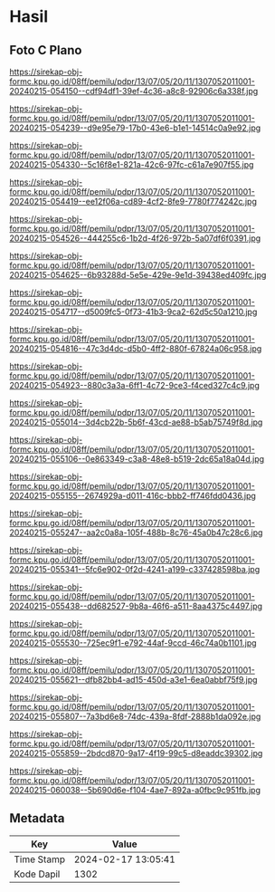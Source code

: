 # Hasil

## Foto C Plano

https://sirekap-obj-formc.kpu.go.id/08ff/pemilu/pdpr/13/07/05/20/11/1307052011001-20240215-054150--cdf94df1-39ef-4c36-a8c8-92906c6a338f.jpg

https://sirekap-obj-formc.kpu.go.id/08ff/pemilu/pdpr/13/07/05/20/11/1307052011001-20240215-054239--d9e95e79-17b0-43e6-b1e1-14514c0a9e92.jpg

https://sirekap-obj-formc.kpu.go.id/08ff/pemilu/pdpr/13/07/05/20/11/1307052011001-20240215-054330--5c16f8e1-821a-42c6-97fc-c61a7e907f55.jpg

https://sirekap-obj-formc.kpu.go.id/08ff/pemilu/pdpr/13/07/05/20/11/1307052011001-20240215-054419--ee12f06a-cd89-4cf2-8fe9-7780f774242c.jpg

https://sirekap-obj-formc.kpu.go.id/08ff/pemilu/pdpr/13/07/05/20/11/1307052011001-20240215-054526--444255c6-1b2d-4f26-972b-5a07df6f0391.jpg

https://sirekap-obj-formc.kpu.go.id/08ff/pemilu/pdpr/13/07/05/20/11/1307052011001-20240215-054625--6b93288d-5e5e-429e-9e1d-39438ed409fc.jpg

https://sirekap-obj-formc.kpu.go.id/08ff/pemilu/pdpr/13/07/05/20/11/1307052011001-20240215-054717--d5009fc5-0f73-41b3-9ca2-62d5c50a1210.jpg

https://sirekap-obj-formc.kpu.go.id/08ff/pemilu/pdpr/13/07/05/20/11/1307052011001-20240215-054816--47c3d4dc-d5b0-4ff2-880f-67824a06c958.jpg

https://sirekap-obj-formc.kpu.go.id/08ff/pemilu/pdpr/13/07/05/20/11/1307052011001-20240215-054923--880c3a3a-6ff1-4c72-9ce3-f4ced327c4c9.jpg

https://sirekap-obj-formc.kpu.go.id/08ff/pemilu/pdpr/13/07/05/20/11/1307052011001-20240215-055014--3d4cb22b-5b6f-43cd-ae88-b5ab75749f8d.jpg

https://sirekap-obj-formc.kpu.go.id/08ff/pemilu/pdpr/13/07/05/20/11/1307052011001-20240215-055106--0e863349-c3a8-48e8-b519-2dc65a18a04d.jpg

https://sirekap-obj-formc.kpu.go.id/08ff/pemilu/pdpr/13/07/05/20/11/1307052011001-20240215-055155--2674929a-d011-416c-bbb2-ff746fdd0436.jpg

https://sirekap-obj-formc.kpu.go.id/08ff/pemilu/pdpr/13/07/05/20/11/1307052011001-20240215-055247--aa2c0a8a-105f-488b-8c76-45a0b47c28c6.jpg

https://sirekap-obj-formc.kpu.go.id/08ff/pemilu/pdpr/13/07/05/20/11/1307052011001-20240215-055341--5fc6e902-0f2d-4241-a199-c337428598ba.jpg

https://sirekap-obj-formc.kpu.go.id/08ff/pemilu/pdpr/13/07/05/20/11/1307052011001-20240215-055438--dd682527-9b8a-46f6-a511-8aa4375c4497.jpg

https://sirekap-obj-formc.kpu.go.id/08ff/pemilu/pdpr/13/07/05/20/11/1307052011001-20240215-055530--725ec9f1-e792-44af-9ccd-46c74a0b1101.jpg

https://sirekap-obj-formc.kpu.go.id/08ff/pemilu/pdpr/13/07/05/20/11/1307052011001-20240215-055621--dfb82bb4-ad15-450d-a3e1-6ea0abbf75f9.jpg

https://sirekap-obj-formc.kpu.go.id/08ff/pemilu/pdpr/13/07/05/20/11/1307052011001-20240215-055807--7a3bd6e8-74dc-439a-8fdf-2888b1da092e.jpg

https://sirekap-obj-formc.kpu.go.id/08ff/pemilu/pdpr/13/07/05/20/11/1307052011001-20240215-055859--2bdcd870-9a17-4f19-99c5-d8eaddc39302.jpg

https://sirekap-obj-formc.kpu.go.id/08ff/pemilu/pdpr/13/07/05/20/11/1307052011001-20240215-060038--5b690d6e-f104-4ae7-892a-a0fbc9c951fb.jpg


## Metadata

| Key        | Value               |
| ---------- | ------------------- |
| Time Stamp | 2024-02-17 13:05:41 |
| Kode Dapil | 1302                |



